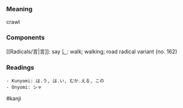 ### Meaning

crawl

### Components

[[Radicals/言|言]]: say 辶: walk; walking; road radical variant (no. 162)

### Readings

```
- Kunyomi: は.う, は.い, むか.える, この
- Onyomi: シャ
```

#kanji